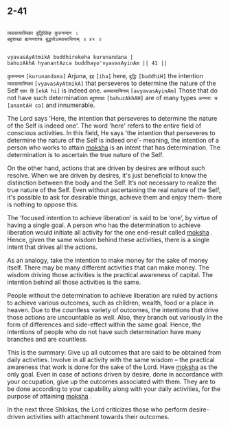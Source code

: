 ## 2-41


```shloka-sa

व्यवसायात्मिका बुद्धिरेकेह कुरुनन्दन ।
बहुशाखा ह्यनन्ताश्च बुद्धयोऽव्यवसायिनाम् ॥ ४१ ॥

```
```shloka-sa-hk

vyavasAyAtmikA buddhirekeha kurunandana |
bahuzAkhA hyanantAzca buddhayo'vyavasAyinAm || 41 ||

```
`कुरुनन्दन` `[kurunandana]` Arjuna, `इह` `[iha]` here, `बुद्धिः` `[buddhiH]` the intention `व्यवसायात्मिका` `[vyavasAyAtmikA]` that perseveres to determine the nature of the Self `एका हि` `[ekA hi]` is indeed one. `अव्यवसायिनाम्` `[avyavasAyinAm]` Those that do not have such determination `बहुशाखाः` `[bahuzAkhAH]` are of many types `अनन्ताः च` `[anantAH ca]` and innumerable.

The Lord says 'Here, the intention that perseveres to determine the nature of the Self is indeed one'. The word 'here' refers to the entire field of conscious activities. In this field, He says 'the intention that perseveres to determine the nature of the Self is indeed one'- meaning, the intention of a person who works to attain 
[moksha](Moksha)
 is an intent that has determination. The determination is to ascertain the true nature of the Self. 

On the other hand, actions that are driven by desires are without such resolve. When we are driven by desires, it's just beneficial to know the distinction between the body and the Self. It’s not necessary to realize the true nature of the Self. Even without ascertaining the real nature of the Self, it's possible to ask for desirable things, achieve them and enjoy them- there is nothing to oppose this.

The 'focused intention to achieve liberation' is said to be ‘one’, by virtue of having a single goal. A person who has the determination to achieve liberation would initiate all activity for the one end-result called 
[moksha](Moksha)
. Hence, given the same wisdom behind these activities, there is a single intent that drives all the actions. 

As an analogy, take the intention to make money for the sake of money itself. There may be many different activities that can make money. The wisdom driving those activities is the practical awareness of capital. The intention behind all those activities is the same.

People without the determination to achieve liberation are ruled by actions to achieve various outcomes, such as children, wealth, food or a place in heaven. Due to the countless variety of outcomes, the intentions that drive those actions are uncountable as well. Also, they branch out variously in the form of differences and side-effect within the same goal. Hence, the intentions of people who do not have such determination have many branches and are countless.




This is the summary: Give up all outcomes that are said to be obtained from daily activities. Involve in all activity with the same wisdom – the practical awareness that work is done for the sake of the Lord. Have 
[moksha](Moksha)
 as the only goal. Even in case of actions driven by desire, done in accordance with your occupation, give up the outcomes associated with them. They are to be done according to your capability along with your daily activities, for the purpose of attaining 
[moksha](Moksha)
.

In the next three Shlokas, the Lord criticizes those who perform desire-driven activities with attachment towards their outcomes.


